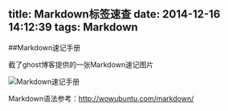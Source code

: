 title: Markdown标签速查
date: 2014-12-16 14:12:39
tags: Markdown
---

##Markdown速记手册

截了ghost博客提供的一张Markdown速记图片

![Markdown速记手册](/201412/images/Markdown_1.png)

Markdown语法参考：<http://wowubuntu.com/markdown/>
